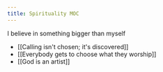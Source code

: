 ```yaml
---
title: Spirituality MOC
---
```

I believe in something bigger than myself
+ [[Calling isn't chosen; it's discovered]]
+ [[Everybody gets to choose what they worship]]
+ [[God is an artist]]